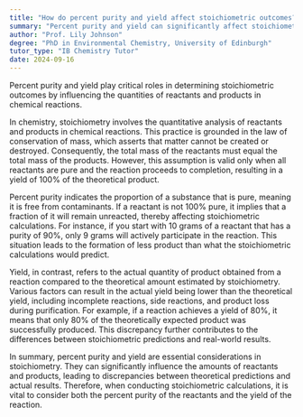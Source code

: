 ```yaml
---
title: "How do percent purity and yield affect stoichiometric outcomes?"
summary: "Percent purity and yield can significantly affect stoichiometric outcomes by altering the quantities of reactants and products."
author: "Prof. Lily Johnson"
degree: "PhD in Environmental Chemistry, University of Edinburgh"
tutor_type: "IB Chemistry Tutor"
date: 2024-09-16
---
```


Percent purity and yield play critical roles in determining stoichiometric outcomes by influencing the quantities of reactants and products in chemical reactions.

In chemistry, stoichiometry involves the quantitative analysis of reactants and products in chemical reactions. This practice is grounded in the law of conservation of mass, which asserts that matter cannot be created or destroyed. Consequently, the total mass of the reactants must equal the total mass of the products. However, this assumption is valid only when all reactants are pure and the reaction proceeds to completion, resulting in a yield of $100\%$ of the theoretical product.

Percent purity indicates the proportion of a substance that is pure, meaning it is free from contaminants. If a reactant is not $100\%$ pure, it implies that a fraction of it will remain unreacted, thereby affecting stoichiometric calculations. For instance, if you start with $10$ grams of a reactant that has a purity of $90\%$, only $9$ grams will actively participate in the reaction. This situation leads to the formation of less product than what the stoichiometric calculations would predict.

Yield, in contrast, refers to the actual quantity of product obtained from a reaction compared to the theoretical amount estimated by stoichiometry. Various factors can result in the actual yield being lower than the theoretical yield, including incomplete reactions, side reactions, and product loss during purification. For example, if a reaction achieves a yield of $80\%$, it means that only $80\%$ of the theoretically expected product was successfully produced. This discrepancy further contributes to the differences between stoichiometric predictions and real-world results.

In summary, percent purity and yield are essential considerations in stoichiometry. They can significantly influence the amounts of reactants and products, leading to discrepancies between theoretical predictions and actual results. Therefore, when conducting stoichiometric calculations, it is vital to consider both the percent purity of the reactants and the yield of the reaction.
    